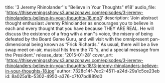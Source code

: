 title: '3 Jeremy Rhinolander''s "Believe in Your Thoughts" #18'
audio_file: 'https://thiseveningsshow.s3.amazonaws.com/episodes/3-jeremy-rhinolanders-believe-in-your-thoughts-18.mp3'
description: 'Join abstract thought enthusiast Jeremy Rhinolander as encourages you to believe in each and every thought that you have because THEY ARE REAL. He will discuss the existence of a frog with a man''s voice, the misery of being defeated by the Board Game Guru, and will visit with the omnipresent pan-dimensional being known as “Frick Richards.” As usual, there will be a live swap meet on-air, musical hits from the 70''s, and a special message from the President.'
release_date: '2015-01-28'
cover_art: 'https://thiseveningsshow.s3.amazonaws.com/episodes/3-jeremy-rhinolanders-believe-in-your-thoughts-18/3-jeremy-rhinolanders-believe-in-your-thoughts-18.jpg'
author: 7328c14f-7ec2-4511-a24d-29a1c5ce23eb
id: 8a025a1b-5302-4950-a376-c7f07bd889d0
